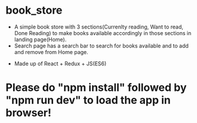 # book_store

- A simple book store with 3 sections(Currenlty reading, Want to read, Done Reading) to make books available accordingly in those sections in landing page(Home).
- Search page has a search bar to search for books available and to add and remove from Home page.

+ Made up of React + Redux + JS(ES6)


# Please do "npm install" followed by "npm run dev" to load the app in browser!
